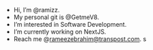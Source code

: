 - Hi, I’m @ramizz.
- My personal git is @GetmeV8.
- I’m interested in Software Development.
- I’m currently working on NextJS.
- Reach me @rameezebrahim@transpost.com.
s
<!---
raamizz/raamizz is a ✨ special ✨ repository because its `README.md` (this file) appears on your GitHub profile.
You can click the Preview link to take a look at your changes.
--->
